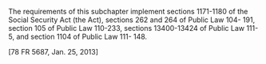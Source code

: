 The requirements of this subchapter implement sections 1171-1180 of the Social Security Act (the Act), sections 262 and 264 of Public Law 104- 191, section 105 of Public Law 110-233, sections 13400-13424 of Public Law 111-5, and section 1104 of Public Law 111- 148.

[78 FR 5687, Jan. 25, 2013]
